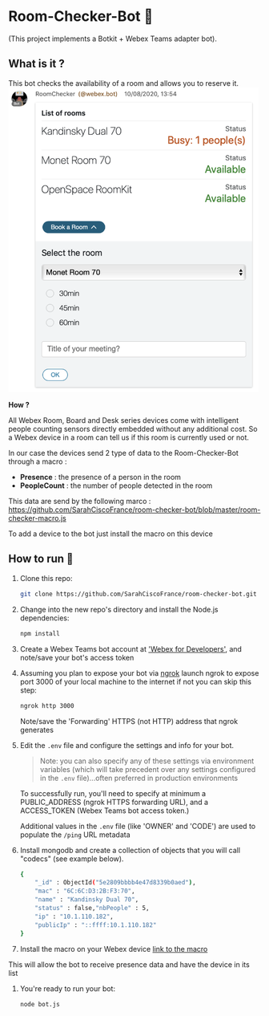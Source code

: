# Room-Checker-Bot 🤖 
(This project implements a Botkit + Webex Teams adapter bot).

## What is it ?
This bot checks the availability of a room and allows you to reserve it.
<img src="https://raw.githubusercontent.com/SarahCiscoFrance/room-checker-bot/master/Room-Checker-Visual.png" width="500">

**How ?**

All Webex Room, Board and Desk series devices come with intelligent people counting sensors directly embedded without any additional cost.
So a Webex device in a room can tell us if this room is currently used or not.

In our case the devices send 2 type of data to the Room-Checker-Bot through a macro :
- **Presence** : the presence of a person in the room
- **PeopleCount** : the number of people detected in the room

This data are send by the following marco : https://github.com/SarahCiscoFrance/room-checker-bot/blob/master/room-checker-macro.js

To add a device to the bot just install the macro on this device

## How to run 🔨

1. Clone this repo:

    ```sh
    git clone https://github.com/SarahCiscoFrance/room-checker-bot.git
    ```

1. Change into the new repo's directory and install the Node.js dependencies:

    ```sh
    npm install
    ```

1. Create a Webex Teams bot account at ['Webex for Developers'](https://developer.webex.com/add-bot.html), and note/save your bot's access token

1.  Assuming you plan to expose your bot via [ngrok](https://ngrok.com) launch ngrok to expose port 3000 of your local machine to the internet if not you can skip this step:

    ```sh
    ngrok http 3000
    ```

    Note/save the 'Forwarding' HTTPS (not HTTP) address that ngrok generates

1. Edit the `.env` file and configure the settings and info for your bot.

    >Note: you can also specify any of these settings via environment variables (which will take precedent over any settings configured in the `.env` file)...often preferred in production environments

    To successfully run, you'll need to specify at minimum a PUBLIC_ADDRESS (ngrok HTTPS forwarding URL), and a ACCESS_TOKEN (Webex Teams bot access token.)

    Additional values in the `.env` file (like 'OWNER' and 'CODE') are used to populate the `/ping` URL metadata
    
1. Install mongodb and create a collection of objects that you will call "codecs" (see example below).
    ```sh
    {
        "_id" : ObjectId("5e2809bbbb4e47d8339b0aed"),
        "mac" : "6C:6C:D3:2B:F3:70",
        "name" : "Kandinsky Dual 70",
        "status" : false,"nbPeople" : 5,
        "ip" : "10.1.110.182",
        "publicIp" : "::ffff:10.1.110.182"
    }
    ```
    
1. Install the macro on your Webex device [link to the macro](https://github.com/SarahCiscoFrance/room-checker-bot/blob/master/room-checker-macro.js)

This will allow the bot to receive presence data and have the device in its list 

1. You're ready to run your bot:

    ```sh
    node bot.js
    ```

